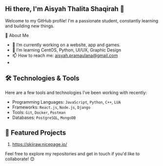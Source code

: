 ## Hi there, I'm Aisyah Thalita Shaqirah 👋

Welcome to my GitHub profile! I'm a passionate student, constantly learning and building new things. 

🚀 About Me

- 🔭 I’m currently working on a website, app and games.
- 🌱 I’m learning CentOS, Python, UI/UX, Graphic Design
- 📫 How to reach me: aisyah.pramaulana@gmail.com
- 
## 🛠️ Technologies & Tools

Here are a few tools and technologies I’ve been working with recently:

- Programming Languages: `JavaScript`, `Python`, `C++`, `LUA`
- Frameworks: `React.js`, `Node.js`, `Django`
- Tools: `Git`, `Docker`, `Postman`
- Databases: `PostgreSQL`, `MongoDB`

## 📄 Featured Projects

1. https://skiiraw.nicepage.io/

Feel free to explore my repositories and get in touch if you'd like to collaborate! 😊
